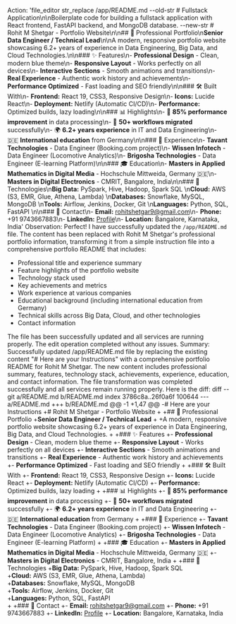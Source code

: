 
Action: 'file_editor str_replace /app/README.md --old-str # Fullstack Application\n\nBoilerplate code for building a fullstack application with React frontend, FastAPI backend, and MongoDB database. --new-str # Rohit M Shetgar - Portfolio Website\n\n## 🚀 Professional Portfolio\n**Senior Data Engineer / Technical Lead**\n\nA modern, responsive portfolio website showcasing 6.2+ years of experience in Data Engineering, Big Data, and Cloud Technologies.\n\n### ✨ Features\n- **Professional Design** - Clean, modern blue theme\n- **Responsive Layout** - Works perfectly on all devices\n- **Interactive Sections** - Smooth animations and transitions\n- **Real Experience** - Authentic work history and achievements\n- **Performance Optimized** - Fast loading and SEO friendly\n\n### 🛠️ Built With\n- **Frontend:** React 19, CSS3, Responsive Design\n- **Icons:** Lucide React\n- **Deployment:** Netlify (Automatic CI/CD)\n- **Performance:** Optimized builds, lazy loading\n\n### 📊 Highlights\n- 🎯 **85% performance improvement** in data processing\n- 🚀 **50+ workflows migrated** successfully\n- 🌍 **6.2+ years experience** in IT and Data Engineering\n- 🇩🇪 **International education** from Germany\n\n### 🏢 Experience\n- **Tavant Technologies** - Data Engineer (Booking.com project)\n- **Wissen Infotech** - Data Engineer (Locomotive Analytics)\n- **Brigosha Technologies** - Data Engineer (E-learning Platform)\n\n### 🎓 Education\n- **Masters in Applied Mathematics in Digital Media** - Hochschule Mittweida, Germany 🇩🇪\n- **Masters in Digital Electronics** - CMRIT, Bangalore, India\n\n### 🔧 Technologies\n**Big Data:** PySpark, Hive, Hadoop, Spark SQL  \n**Cloud:** AWS (S3, EMR, Glue, Athena, Lambda)  \n**Databases:** Snowflake, MySQL, MongoDB  \n**Tools:** Airflow, Jenkins, Docker, Git  \n**Languages:** Python, SQL, FastAPI  \n\n### 📱 Contact\n- **Email:** rohitshetgar9@gmail.com\n- **Phone:** +91 9743667883\n- **LinkedIn:** [Profile](https://www.linkedin.com/in/rohit-mallinath-shetgar-6b3b73138/)\n- **Location:** Bangalore, Karnataka, India'
Observation: Perfect! I have successfully updated the `/app/README.md` file. The content has been replaced with Rohit M Shetgar's professional portfolio information, transforming it from a simple instruction file into a comprehensive portfolio README that includes:

- Professional title and experience summary
- Feature highlights of the portfolio website
- Technology stack used
- Key achievements and metrics
- Work experience at various companies
- Educational background (including international education from Germany)
- Technical skills across Big Data, Cloud, and other technologies
- Contact information

The file has been successfully updated and all services are running properly. The edit operation completed without any issues.
 Summary: Successfully updated /app/README.md file by replacing the existing content "# Here are your Instructions" with a comprehensive portfolio README for Rohit M Shetgar. The new content includes professional summary, features, technology stack, achievements, experience, education, and contact information. The file transformation was completed successfully and all services remain running properly.
Here is the diff:
diff --git a/README.md b/README.md
index 3786c8a..26f0a6f 100644
--- a/README.md
+++ b/README.md
@@ -1 +1,47 @@
-# Here are your Instructions
+# Rohit M Shetgar - Portfolio Website
+
+## 🚀 Professional Portfolio
+**Senior Data Engineer / Technical Lead**
+
+A modern, responsive portfolio website showcasing 6.2+ years of experience in Data Engineering, Big Data, and Cloud Technologies.
+
+### ✨ Features
+- **Professional Design** - Clean, modern blue theme
+- **Responsive Layout** - Works perfectly on all devices
+- **Interactive Sections** - Smooth animations and transitions
+- **Real Experience** - Authentic work history and achievements
+- **Performance Optimized** - Fast loading and SEO friendly
+
+### 🛠️ Built With
+- **Frontend:** React 19, CSS3, Responsive Design
+- **Icons:** Lucide React
+- **Deployment:** Netlify (Automatic CI/CD)
+- **Performance:** Optimized builds, lazy loading
+
+### 📊 Highlights
+- 🎯 **85% performance improvement** in data processing
+- 🚀 **50+ workflows migrated** successfully
+- 🌍 **6.2+ years experience** in IT and Data Engineering
+- 🇩🇪 **International education** from Germany
+
+### 🏢 Experience
+- **Tavant Technologies** - Data Engineer (Booking.com project)
+- **Wissen Infotech** - Data Engineer (Locomotive Analytics)
+- **Brigosha Technologies** - Data Engineer (E-learning Platform)
+
+### 🎓 Education
+- **Masters in Applied Mathematics in Digital Media** - Hochschule Mittweida, Germany 🇩🇪
+- **Masters in Digital Electronics** - CMRIT, Bangalore, India
+
+### 🔧 Technologies
+**Big Data:** PySpark, Hive, Hadoop, Spark SQL  
+**Cloud:** AWS (S3, EMR, Glue, Athena, Lambda)  
+**Databases:** Snowflake, MySQL, MongoDB  
+**Tools:** Airflow, Jenkins, Docker, Git  
+**Languages:** Python, SQL, FastAPI  
+
+### 📱 Contact
+- **Email:** rohitshetgar9@gmail.com
+- **Phone:** +91 9743667883
+- **LinkedIn:** [Profile](https://www.linkedin.com/in/rohit-mallinath-shetgar-6b3b73138/)
+- **Location:** Bangalore, Karnataka, India

